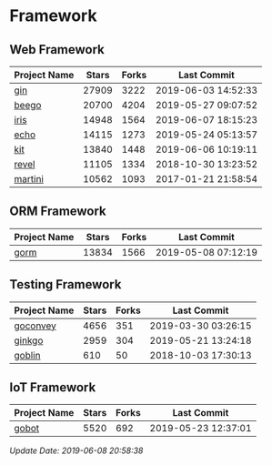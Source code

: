 # Framework

## Web Framework

| Project Name | Stars | Forks | Last Commit |
| ------------ | ----- | ----- | ----------- |
| [gin](https://github.com/gin-gonic/gin) | 27909 | 3222 | 2019-06-03 14:52:33 |
| [beego](https://github.com/astaxie/beego) | 20700 | 4204 | 2019-05-27 09:07:52 |
| [iris](https://github.com/kataras/iris) | 14948 | 1564 | 2019-06-07 18:15:23 |
| [echo](https://github.com/labstack/echo) | 14115 | 1273 | 2019-05-24 05:13:57 |
| [kit](https://github.com/go-kit/kit) | 13840 | 1448 | 2019-06-06 10:19:11 |
| [revel](https://github.com/revel/revel) | 11105 | 1334 | 2018-10-30 13:23:52 |
| [martini](https://github.com/go-martini/martini) | 10562 | 1093 | 2017-01-21 21:58:54 |

## ORM Framework

| Project Name | Stars | Forks | Last Commit |
| ------------ | ----- | ----- | ----------- |
| [gorm](https://github.com/jinzhu/gorm) | 13834 | 1566 | 2019-05-08 07:12:19 |

## Testing Framework

| Project Name | Stars | Forks | Last Commit |
| ------------ | ----- | ----- | ----------- |
| [goconvey](https://github.com/smartystreets/goconvey) | 4656 | 351 | 2019-03-30 03:26:15 |
| [ginkgo](https://github.com/onsi/ginkgo) | 2959 | 304 | 2019-05-21 13:24:18 |
| [goblin](https://github.com/franela/goblin) | 610 | 50 | 2018-10-03 17:30:13 |

## IoT Framework

| Project Name | Stars | Forks | Last Commit |
| ------------ | ----- | ----- | ----------- |
| [gobot](https://github.com/hybridgroup/gobot) | 5520 | 692 | 2019-05-23 12:37:01 |

*Update Date: 2019-06-08 20:58:38*